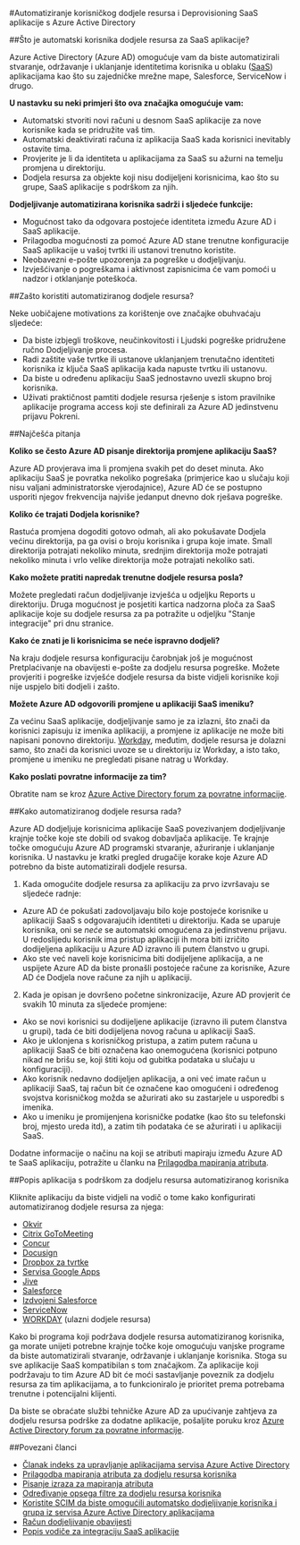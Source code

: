 <properties
    pageTitle="Automatski SaaS aplikacije korisnik Dodjela resursa u Azure AD | Microsoft Azure"
    description="Uvod u korištenju Azure AD automatski Dodjela Poništi dodjelu resursa, a stalno ažurirati korisničke račune preko više aplikacija SaaS drugih proizvođača."
    services="active-directory"
    documentationCenter=""
    authors="asmalser-msft"
    manager="femila"
    editor=""/>

<tags
    ms.service="active-directory"
    ms.devlang="na"
    ms.topic="article"
    ms.tgt_pltfrm="na"
    ms.workload="identity"
    ms.date="02/09/2016"
    ms.author="asmalser-msft"/>

#<a name="automate-user-provisioning-and-deprovisioning-to-saas-applications-with-azure-active-directory"></a>Automatiziranje korisničkog dodjele resursa i Deprovisioning SaaS aplikacije s Azure Active Directory

##<a name="what-is-automated-user-provisioning-for-saas-apps"></a>Što je automatski korisnika dodjele resursa za SaaS aplikacije?

Azure Active Directory (Azure AD) omogućuje vam da biste automatizirali stvaranje, održavanje i uklanjanje identitetima korisnika u oblaku ([SaaS](https://azure.microsoft.com/overview/what-is-saas/)) aplikacijama kao što su zajedničke mrežne mape, Salesforce, ServiceNow i drugo.

**U nastavku su neki primjeri što ova značajka omogućuje vam:**

- Automatski stvoriti novi računi u desnom SaaS aplikacije za nove korisnike kada se pridružite vaš tim.
- Automatski deaktivirati računa iz aplikacija SaaS kada korisnici inevitably ostavite tima.
- Provjerite je li da identiteta u aplikacijama za SaaS su ažurni na temelju promjena u direktoriju.
- Dodjela resursa za objekte koji nisu dodijeljeni korisnicima, kao što su grupe, SaaS aplikacije s podrškom za njih.

**Dodjeljivanje automatizirana korisnika sadrži i sljedeće funkcije:**

- Mogućnost tako da odgovara postojeće identiteta između Azure AD i SaaS aplikacije.
- Prilagodba mogućnosti za pomoć Azure AD stane trenutne konfiguracije SaaS aplikacije u vašoj tvrtki ili ustanovi trenutno koristite.
- Neobavezni e-pošte upozorenja za pogreške u dodjeljivanju.
- Izvješćivanje o pogreškama i aktivnost zapisnicima će vam pomoći u nadzor i otklanjanje poteškoća.

##<a name="why-use-automated-provisioning"></a>Zašto koristiti automatiziranog dodjele resursa?

Neke uobičajene motivations za korištenje ove značajke obuhvaćaju sljedeće:

- Da biste izbjegli troškove, neučinkovitosti i Ljudski pogreške pridružene ručno Dodjeljivanje procesa.
- Radi zaštite vaše tvrtke ili ustanove uklanjanjem trenutačno identiteti korisnika iz ključa SaaS aplikacija kada napuste tvrtku ili ustanovu.
- Da biste u određenu aplikaciju SaaS jednostavno uvezli skupno broj korisnika.
- Uživati praktičnost pamtiti dodjele resursa rješenje s istom pravilnike aplikacije programa access koji ste definirali za Azure AD jedinstvenu prijavu Pokreni.

##<a name="frequently-asked-questions"></a>Najčešća pitanja

**Koliko se često Azure AD pisanje direktorija promjene aplikaciju SaaS?**

Azure AD provjerava ima li promjena svakih pet do deset minuta. Ako aplikaciju SaaS je povratka nekoliko pogrešaka (primjerice kao u slučaju koji nisu valjani administratorske vjerodajnice), Azure AD će se postupno usporiti njegov frekvencija najviše jedanput dnevno dok rješava pogreške.

**Koliko će trajati Dodjela korisnike?**

Rastuća promjena dogoditi gotovo odmah, ali ako pokušavate Dodjela većinu direktorija, pa ga ovisi o broju korisnika i grupa koje imate. Small direktorija potrajati nekoliko minuta, srednjim direktorija može potrajati nekoliko minuta i vrlo velike direktorija može potrajati nekoliko sati.

**Kako možete pratiti napredak trenutne dodjele resursa posla?**

Možete pregledati račun dodjeljivanje izvješća u odjeljku Reports u direktoriju. Druga mogućnost je posjetiti kartica nadzorna ploča za SaaS aplikacije koje su dodjele resursa za pa potražite u odjeljku "Stanje integracije" pri dnu stranice.

**Kako će znati je li korisnicima se neće ispravno dodjeli?**

Na kraju dodjele resursa konfiguraciju čarobnjak još je mogućnost Pretplaćivanje na obavijesti e-pošte za dodjelu resursa pogreške. Možete provjeriti i pogreške izvješće dodjele resursa da biste vidjeli korisnike koji nije uspjelo biti dodjeli i zašto.

**Možete Azure AD odgovorili promjene u aplikaciji SaaS imeniku?**

Za većinu SaaS aplikacije, dodjeljivanje samo je za izlazni, što znači da korisnici zapisuju iz imenika aplikaciji, a promjene iz aplikacije ne može biti napisani ponovno direktoriju. [Workday](https://msdn.microsoft.com/library/azure/dn762434.aspx), međutim, dodjele resursa je dolazni samo, što znači da korisnici uvoze se u direktoriju iz Workday, a isto tako, promjene u imeniku ne pregledati pisane natrag u Workday.

**Kako poslati povratne informacije za tim?**

Obratite nam se kroz [Azure Active Directory forum za povratne informacije](https://feedback.azure.com/forums/169401-azure-active-directory/).

##<a name="how-does-automated-provisioning-work"></a>Kako automatiziranog dodjele resursa rada?

Azure AD dodjeljuje korisnicima aplikacije SaaS povezivanjem dodjeljivanje krajnje točke koje ste dobili od svakog dobavljača aplikacije. Te krajnje točke omogućuju Azure AD programski stvaranje, ažuriranje i uklanjanje korisnika. U nastavku je kratki pregled drugačije korake koje Azure AD potrebno da biste automatizirali dodjele resursa.

1. Kada omogućite dodjele resursa za aplikaciju za prvo izvršavaju se sljedeće radnje:
 - Azure AD će pokušati zadovoljavaju bilo koje postojeće korisnike u aplikaciji SaaS s odgovarajućih identiteti u direktoriju. Kada se uparuje korisnika, oni se *neće* se automatski omogućena za jedinstvenu prijavu. U redoslijedu korisnik ima pristup aplikaciji ih mora biti izričito dodijeljena aplikaciju u Azure AD izravno ili putem članstvo u grupi.
 - Ako ste već naveli koje korisnicima biti dodijeljene aplikacija, a ne uspijete Azure AD da biste pronašli postojeće račune za korisnike, Azure AD će Dodjela nove račune za njih u aplikaciji.
2. Kada je opisan je dovršeno početne sinkronizacije, Azure AD provjerit će svakih 10 minuta za sljedeće promjene:
 - Ako se novi korisnici su dodijeljene aplikacije (izravno ili putem članstva u grupi), tada će biti dodijeljena novog računa u aplikaciji SaaS.
 - Ako je uklonjena s korisničkog pristupa, a zatim putem računa u aplikaciji SaaS će biti označena kao onemogućena (korisnici potpuno nikad ne brišu se, koji štiti koju od gubitka podataka u slučaju u konfiguraciji).
 - Ako korisnik nedavno dodijeljen aplikacija, a oni već imate račun u aplikaciji SaaS, taj račun bit će označene kao omogućeni i određenog svojstva korisničkog možda se ažurirati ako su zastarjele u usporedbi s imenika.
 - Ako u imeniku je promijenjena korisničke podatke (kao što su telefonski broj, mjesto ureda itd), a zatim tih podataka će se ažurirati i u aplikaciji SaaS.

Dodatne informacije o načinu na koji se atributi mapiraju između Azure AD te SaaS aplikaciju, potražite u članku na [Prilagodba mapiranja atributa](active-directory-saas-customizing-attribute-mappings.md).

##<a name="list-of-apps-that-support-automated-user-provisioning"></a>Popis aplikacija s podrškom za dodjelu resursa automatiziranog korisnika

Kliknite aplikaciju da biste vidjeli na vodič o tome kako konfigurirati automatiziranog dodjele resursa za njega:

- [Okvir](http://go.microsoft.com/fwlink/?LinkId=286016)
- [Citrix GoToMeeting](http://go.microsoft.com/fwlink/?LinkId=309580)
- [Concur](http://go.microsoft.com/fwlink/?LinkId=309575)
- [Docusign](http://go.microsoft.com/fwlink/?LinkId=403254)
- [Dropbox za tvrtke](http://go.microsoft.com/fwlink/?LinkId=309581)
- [Servisa Google Apps](http://go.microsoft.com/fwlink/?LinkId=309577)
- [Jive](http://go.microsoft.com/fwlink/?LinkId=309591)
- [Salesforce](http://go.microsoft.com/fwlink/?LinkId=286017)
- [Izdvojeni Salesforce](http://go.microsoft.com/fwlink/?LinkId=327869)
- [ServiceNow](http://go.microsoft.com/fwlink/?LinkId=309587)
- [WORKDAY](http://go.microsoft.com/fwlink/?LinkId=690250) (ulazni dodjele resursa)

Kako bi programa koji podržava dodjele resursa automatiziranog korisnika, ga morate unijeti potrebne krajnje točke koje omogućuju vanjske programe da biste automatizirali stvaranje, održavanje i uklanjanje korisnika. Stoga su sve aplikacije SaaS kompatibilan s tom značajkom. Za aplikacije koji podržavaju to tim Azure AD bit će moći sastavljanje poveznik za dodjelu resursa za tim aplikacijama, a to funkcioniralo je prioritet prema potrebama trenutne i potencijalni klijenti.

Da biste se obraćate službi tehničke Azure AD za upućivanje zahtjeva za dodjelu resursa podrške za dodatne aplikacije, pošaljite poruku kroz [Azure Active Directory forum za povratne informacije](https://feedback.azure.com/forums/169401-azure-active-directory/).

##<a name="related-articles"></a>Povezani članci

- [Članak indeks za upravljanje aplikacijama servisa Azure Active Directory](active-directory-apps-index.md)
- [Prilagodba mapiranja atributa za dodjelu resursa korisnika](active-directory-saas-customizing-attribute-mappings.md)
- [Pisanje izraza za mapiranja atributa](active-directory-saas-writing-expressions-for-attribute-mappings.md)
- [Određivanje opsega filtre za dodjelu resursa korisnika](active-directory-saas-scoping-filters.md)
- [Koristite SCIM da biste omogućili automatsko dodjeljivanje korisnika i grupa iz servisa Azure Active Directory aplikacijama](active-directory-scim-provisioning.md)
- [Račun dodjeljivanje obavijesti](active-directory-saas-account-provisioning-notifications.md)
- [Popis vodiče za integraciju SaaS aplikacije](active-directory-saas-tutorial-list.md)
